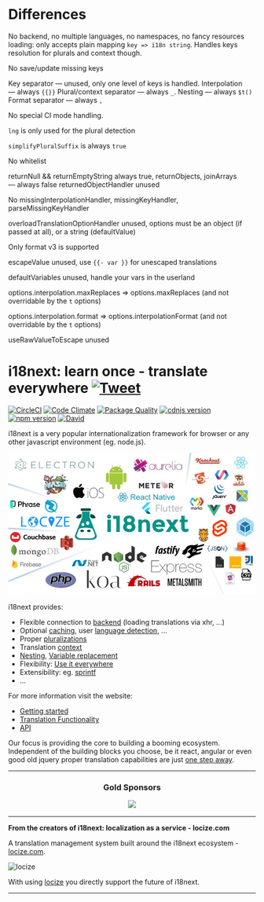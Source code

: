 # Differences

No backend, no multiple languages, no namespaces, no fancy resources loading: only accepts plain mapping `key => i18n string`. Handles keys resolution for plurals and context though.

No save/update missing keys

Key separator — unused, only one level of keys is handled.
Interpolation — always `{{}}`
Plural/context separator — always `_`.
Nesting — always `$t()`
Format separator — always `,`

No special CI mode handling.

`lng` is only used for the plural detection

`simplifyPluralSuffix` is always `true`

No whitelist

returnNull && returnEmptyString always true, returnObjects, joinArrays — always false
returnedObjectHandler unused

No missingInterpolationHandler, missingKeyHandler, parseMissingKeyHandler

overloadTranslationOptionHandler unused, options must be an object (if passed at all), or a string (defaultValue)

Only format v3 is supported

escapeValue unused, use `{{- var }}` for unescaped translations

defaultVariables unused, handle your vars in the userland

options.interpolation.maxReplaces => options.maxReplaces (and not overridable by the `t` options)

options.interpolation.format => options.interpolationFormat (and not overridable by the `t` options)

useRawValueToEscape unused

# i18next: learn once - translate everywhere [![Tweet](https://img.shields.io/twitter/url/http/shields.io.svg?style=social)](https://twitter.com/intent/tweet?text=Awesome%20i18next:%20learn%20once%20-%20translate%20everywhere%20-%20the%20internationalization%20ecosystem%20&url=https://github.com/i18next/i18next&via=jamuhl&hashtags=i18n,javascript,dev)

[![CircleCI](https://circleci.com/gh/i18next/i18next.svg?style=svg)](https://circleci.com/gh/i18next/i18next)
[![Code Climate](https://codeclimate.com/github/codeclimate/codeclimate/badges/gpa.svg)](https://codeclimate.com/github/i18next/i18next)
[![Package Quality](http://npm.packagequality.com/shield/i18next.svg)](http://packagequality.com/#?package=i18next)
[![cdnjs version](https://img.shields.io/cdnjs/v/i18next.svg?style=flat-square)](https://cdnjs.com/libraries/i18next)
[![npm version](https://img.shields.io/npm/v/i18next.svg?style=flat-square)](https://www.npmjs.com/package/i18next)
[![David](https://img.shields.io/david/i18next/i18next.svg?style=flat-square)](https://david-dm.org/i18next/i18next)

i18next is a very popular internationalization framework for browser or any other javascript environment (eg. node.js).

![ecosystem](https://raw.githubusercontent.com/i18next/i18next/master/assets/i18next-ecosystem.jpg)

i18next provides:

- Flexible connection to [backend](https://www.i18next.com/plugins-and-utils.html#backends) (loading translations via xhr, ...)
- Optional [caching](https://www.i18next.com/plugins-and-utils.html#caches), user [language detection](https://www.i18next.com/plugins-and-utils.html#language-detector), ...
- Proper [pluralizations](https://www.i18next.com/plurals.html)
- Translation [context](https://www.i18next.com/context.html)
- [Nesting](https://www.i18next.com/nesting.html), [Variable replacement](https://www.i18next.com/interpolation.html)
- Flexibility: [Use it everywhere](https://www.i18next.com/supported-frameworks.html)
- Extensibility: eg. [sprintf](https://www.i18next.com/plugins-and-utils.html#post-processors)
- ...

For more information visit the website:

- [Getting started](https://www.i18next.com/getting-started.html)
- [Translation Functionality](https://www.i18next.com/essentials.html)
- [API](https://www.i18next.com/api.html)

Our focus is providing the core to building a booming ecosystem. Independent of the building blocks you choose, be it react, angular or even good old jquery proper translation capabilities are just [one step away](https://www.i18next.com/supported-frameworks.html).

---

<h3 align="center">Gold Sponsors</h3>

<p align="center">
  <a href="https://locize.com/" target="_blank">
    <img src="https://raw.githubusercontent.com/i18next/i18next/master/assets/locize_sponsor_240.gif" width="240px">
  </a>
</p>

---

**From the creators of i18next: localization as a service - locize.com**

A translation management system built around the i18next ecosystem - [locize.com](https://locize.com).

![locize](https://locize.com/img/ads/github_locize.png)

With using [locize](http://locize.com/?utm_source=i18next_readme&utm_medium=github) you directly support the future of i18next.

---
